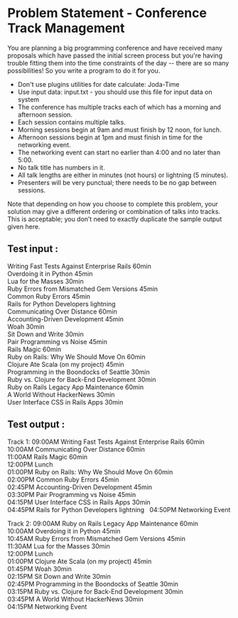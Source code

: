 
# Problem Statement - Conference Track Management

You are planning a big programming conference and have received many proposals which have passed the initial screen process but you're having trouble fitting them into the time constraints of the day -- there are so many possibilities! So you write a program to do it for you.

- Don't use plugins utilities for date calculate: Joda-Time
- Use input data: input.txt - you should use this file for input data on system
- The conference has multiple tracks each of which has a morning and afternoon session.
- Each session contains multiple talks.
- Morning sessions begin at 9am and must finish by 12 noon, for lunch.
- Afternoon sessions begin at 1pm and must finish in time for the networking event.
- The networking event can start no earlier than 4:00 and no later than 5:00.
- No talk title has numbers in it.
- All talk lengths are either in minutes (not hours) or lightning (5 minutes).
- Presenters will be very punctual; there needs to be no gap between sessions.

Note that depending on how you choose to complete this problem, your solution may give a different ordering or combination of talks into tracks. This is acceptable; you don’t need to exactly duplicate the sample output given here.

Test input : 
------------

Writing Fast Tests Against Enterprise Rails 60min  
Overdoing it in Python 45min  
Lua for the Masses 30min  
Ruby Errors from Mismatched Gem Versions 45min  
Common Ruby Errors 45min  
Rails for Python Developers lightning  
Communicating Over Distance 60min  
Accounting-Driven Development 45min  
Woah 30min  
Sit Down and Write 30min  
Pair Programming vs Noise 45min  
Rails Magic 60min  
Ruby on Rails: Why We Should Move On 60min  
Clojure Ate Scala (on my project) 45min  
Programming in the Boondocks of Seattle 30min  
Ruby vs. Clojure for Back-End Development 30min  
Ruby on Rails Legacy App Maintenance 60min  
A World Without HackerNews 30min  
User Interface CSS in Rails Apps 30min  

Test output :
-------------

Track 1:
09:00AM Writing Fast Tests Against Enterprise Rails 60min  
10:00AM Communicating Over Distance 60min  
11:00AM Rails Magic 60min  
12:00PM Lunch  
01:00PM Ruby on Rails: Why We Should Move On 60min  
02:00PM Common Ruby Errors 45min  
02:45PM Accounting-Driven Development 45min  
03:30PM Pair Programming vs Noise 45min  
04:15PM User Interface CSS in Rails Apps 30min   
04:45PM Rails for Python Developers lightning  
04:50PM Networking Event  

Track 2:
09:00AM Ruby on Rails Legacy App Maintenance 60min  
10:00AM Overdoing it in Python 45min  
10:45AM Ruby Errors from Mismatched Gem Versions 45min  
11:30AM Lua for the Masses 30min  
12:00PM Lunch  
01:00PM Clojure Ate Scala (on my project) 45min  
01:45PM Woah 30min  
02:15PM Sit Down and Write 30min  
02:45PM Programming in the Boondocks of Seattle 30min  
03:15PM Ruby vs. Clojure for Back-End Development 30min  
03:45PM A World Without HackerNews 30min  
04:15PM Networking Event  
